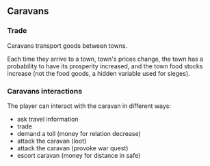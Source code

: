 ## Caravans

### Trade

Caravans transport goods between towns.

Each time they arrive to a town, town's prices change, the town has
a probability to have its prosperity increased, and the town food stocks increase
(not the food goods, a hidden variable used for sieges).

### Caravans interactions

The player can interact with the caravan in different ways:

- ask travel information
- trade
- demand a toll (money for relation decrease)
- attack the caravan (loot)
- attack the caravan (provoke war quest)
- escort caravan (money for distance in safe)
